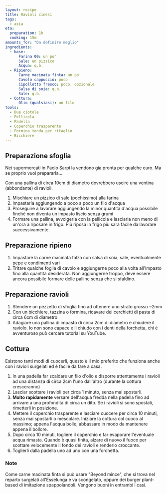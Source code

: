 ```yaml
---
layout: recipe
title: Ravioli cinesi
tags:
  - asia
eta:
  preparation: 1h
  cooking: 15m
amounts_for: "Da definire meglio"
ingredients:
  - base:
      Farina 00: un po'
      Sale: un pizzico
      Acqua: q.b.
  - Ripieno:
      Carne macinata finta: un po'
      Cavolo cappuccio: poco
      Cipollotto fresco: poco, opzionale
      Salsa di soia: q.b.
      Sale: q.b.
  - Cottura:
      Olio (qualsiasi): un filo
tools:
  - Due ciotole
  - Pellicola
  - Padella
  - Coperchio trasparente
  - Formina tonda per ritaglio
  - Bicchiere
---
```


## Preparazione sfoglia

Nei supermercati in Paolo Sarpi la vendono già pronta per qualche euro. Ma se proprio vuoi prepararla...

Con una pallina di circa 10cm di diametro dovrebbero uscire una ventina (abbondante) di ravioli.

1. Mischiare un pizzico di sale (pochissimo) alla farina
2. Impastarla aggiungendo a poco a poco un filo d'acqua
3. Proseguire a lavorare aggiungendo la minor quantità d'acqua possibile finché non diventa un impasto liscio senza
   grumi
4. Formare una pallina, avvolgerla con la pellicola e lasciarla non meno di un'ora a riposare in frigo. Più riposa in
   frigo più sarà facile da lavorare successivamente.

## Preparazione ripieno

1. Impastare la carne macinata falza con salsa di soia, sale, eventualmente pepe e condimenti vari
2. Tritare qualche foglia di cavolo e aggiungerne poco alla volta all'impasto fino alla quantità desiderata. Non
   aggiungerne troppo, deve essere ancora possibile formare delle palline senza che si sfaldino.

## Preparazione ravioli

1. Stendere un pezzetto di sfoglia fino ad ottenere uno strato grosso ~2mm
2. Con un bicchiere, tazzina o formina, ricavare dei cerchietti di pasta di circa 6cm di diametro
3. Adagiare una pallina di impasto di circa 2cm di diametro e chiudere il raviolo. Io non sono capace e li chiudo con i
   denti della forchetta, chi è avventuroso può cercare tutorial su YouTube.

## Cottura

Esistono tanti modi di cuocerli, questo è il mio preferito che funziona anche con i ravioli surgelati ed è facile da
fare a casa.

1. In una padella far scaldare un filo d'olio e disporre attentamente i ravioli ad una distanza di circa 2cm l'uno
   dall'altro (durante la cottura cresceranno)
2. Lasciar scottare i ravioli per circa 1 minuto, senza mai spostarli.
3. **Molto rapidamente** versare dell'acqua fredda nella padella fino ad arrivare a una profondità di circa un dito. Se
   i ravioli si sono spostati, rimetterli in posizione.
4. Mettere il coperchio trasparente e lasciare cuocere per circa 10 minuti, senza mai spostarli o mescolare. Iniziare la
   cottura col cuoco al massimo; appena l'acqua bolle, abbassare in modo da mantenere appena il bollore.
5. Dopo circa 10 minuti, togliere il coperchio e far evaporare l'eventuale acqua rimasta. Quando è quasi finita, alzare
   di nuovo il fuoco per scottare velocemente il fondo dei ravioli e renderlo croccante.
6. Toglierli dalla padella uno ad uno con una forchetta.

### Note

Come carne macinata finta si può usare "Beyond mince", che si trova nel reparto surgelati all'Esselunga e va scongelato,
oppure dei burger plant-based di imitazione spappolandoli. Vengono buoni in entrambi i casi.

